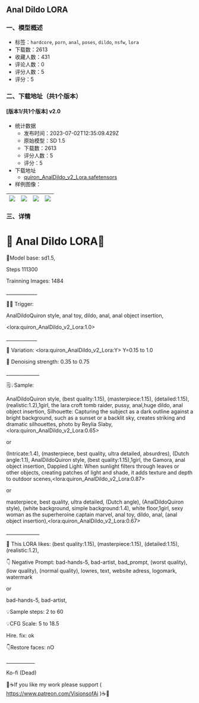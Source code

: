 ## Anal Dildo LORA
### 一、模型概述

- 标签：`hardcore`, `porn`, `anal`, `poses`, `dildo`, `nsfw`, `lora`
- 下载数：2613
- 收藏人数：431
- 评论人数：0
- 评分人数：5
- 评分：5

### 二、下载地址（共1个版本）

#### [版本1/共1个版本] v2.0

- 统计数据
  - 发布时间：2023-07-02T12:35:09.429Z
  - 原始模型：SD 1.5
  - 下载数：2613
  - 评分人数：5
  - 评分：5
- 下载地址
  - [quiron_AnalDildo_v2_Lora.safetensors](https://civitai.com/api/download/models/103413)
- 样例图像：

| <img src="https://image.civitai.com/xG1nkqKTMzGDvpLrqFT7WA/2d2be3b6-a167-4922-8ecb-3787b24354bb/width=450/1278887.jpeg" /> | <img src="https://image.civitai.com/xG1nkqKTMzGDvpLrqFT7WA/1b035183-cbaf-4e1a-b918-0dd8445d43ec/width=450/1279300.jpeg" /> | <img src="https://image.civitai.com/xG1nkqKTMzGDvpLrqFT7WA/cc9b6a56-d7bd-4b06-a04c-4e9392599eb6/width=450/1279306.jpeg" /> | <img src="https://image.civitai.com/xG1nkqKTMzGDvpLrqFT7WA/b684d4e8-6bf3-44f9-8fe9-34cebc359169/width=450/1278929.jpeg" /> |
| ---- | ---- | ---- | ---- |


### 三、详情
<h1 id="heading-2">👑 Anal Dildo LORA👑</h1><p>🔧Model base: sd1.5,</p><p>Steps 111300</p><p>Trainning Images: 1484</p><p>_____________</p><p>📝🌟 Trigger:</p><p>AnalDildoQuiron style, anal toy, dildo, anal, anal object insertion,</p><p>&lt;lora:quiron_AnalDildo_v2_Lora:1.0&gt;</p><p>_____________</p><p>📝 Variation: &lt;lora:quiron_AnalDildo_v2_Lora:Y&gt; Y=0.15 to 1.0</p><p></p><p>📝 Denoising strength: 0.35 to 0.75</p><p>______________</p><p>🗒️💡Sample:</p><p>AnalDildoQuiron style, (best quality:1.15), (masterpiece:1.15), (detailed:1.15), (realistic:1.2),1girl, the lara croft tomb raider, pussy, anal,huge dildo, anal object insertion, Silhouette: Capturing the subject as a dark outline against a bright background, such as a sunset or a backlit sky, creates striking and dramatic silhouettes, photo by Reylia Slaby,&lt;lora:quiron_AnalDildo_v2_Lora:0.65&gt;</p><p>or</p><p>(Intricate:1.4), (masterpiece, best quality, ultra detailed, absurdres), (Dutch angle:1.1), AnalDildoQuiron style, (best quality:1.15),1girl, the Gamora, anal object insertion, Dappled Light: When sunlight filters through leaves or other objects, creating patches of light and shade, it adds texture and depth to outdoor scenes,&lt;lora:quiron_AnalDildo_v2_Lora:0.87&gt;</p><p>or</p><p>masterpiece, best quality, ultra detailed, (Dutch angle), (AnalDildoQuiron style), (white background, simple background:1.4), white floor,1girl, sexy woman as the superheroine captain marvel, anal toy, dildo, anal, (anal object insertion),&lt;lora:quiron_AnalDildo_v2_Lora:0.67&gt;</p><p>______________</p><p>🚀 This LORA likes: (best quality:1.15), (masterpiece:1.15), (detailed:1.15), (realistic:1.2),</p><p>👇 Negative Prompt: bad-hands-5, bad-artist, bad_prompt, (worst quality), (low quality), (normal quality), lowres, text, website adress, logomark, watermark</p><p>or</p><p>bad-hands-5, bad-artist,</p><p>💡Sample steps: 2 to 60</p><p>💡CFG Scale: 5 to 18.5</p><p>Hire. fix: ok</p><p>👇Restore faces: nO</p><p>____________</p><p>Ko-fi (Dead)</p><p>🌟☕If you like my work please support ( <a target="_blank" rel="ugc" href="https://www.patreon.com/VisionsofAi">https://www.patreon.com/VisionsofAi</a> )☕🌟</p>